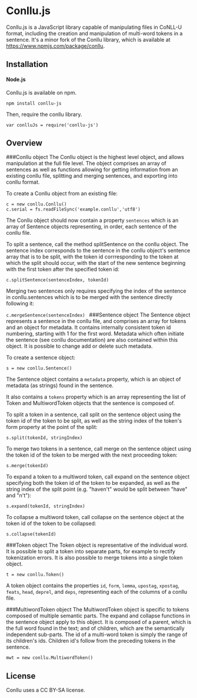 # Conllu.js

Conllu.js is a JavaScript library capable of manipulating files in CoNLL-U format, including the creation and manipulation of multi-word tokens in a sentence. It's a minor fork of the Conllu library, which is available at https://www.npmjs.com/package/conllu.

## Installation

#### Node.js

Conllu.js is available on npm.

`npm install conllu-js`

Then, require the conllu library.

`var conlluJs = require('conllu-js')`

## Overview

###Conllu object
The Conllu object is the highest level object, and allows manipulation at the full file level. The object comprises an array of sentences as well as functions allowing for getting information from an existing conllu file, splitting and merging sentences, and exporting into conllu format.

To create a Conllu object from an existing file:

    c = new conllu.Conllu()
    c.serial = fs.readFileSync('example.conllu','utf8')

The Conllu object should now contain a property `sentences` which is an array of Sentence objects representing, in order, each sentence of the conllu file.

To split a sentence, call the method splitSentence on the conllu object. The sentence index corresponds to the sentence in the conllu object's sentence array that is to be split, with the token id corrresponding to the token at which the split should occur, with the start of the new sentence beginning with the first token after the specified token id:

`c.splitSentence(sentenceIndex, tokenId)`

Merging two sentences only requires specifying the index of the sentence in conllu.sentences which is to be merged with the sentence directly following it:

`c.mergeSentence(sentenceIndex) `
###Sentence object
The Sentence object represents a sentence in the conllu file, and comprises an array for tokens and an object for metadata. It contains internally consistent token id numbering, starting with 1 for the first word. Metadata which often initiate the sentence (see conllu documentation) are also contained within this object. It is possible to change add or delete such metadata.

To create a sentence object:

`s = new conllu.Sentence()`

The Sentence object contains a `metadata` property, which is an object of metadata (as strings) found in the sentence.

It also contains a `tokens` property which is an array representing the list of Token and MultiwordToken objects that the sentence is composed of.

To split a token in a sentence, call split on the sentence object using the token id of the token to be split, as well as the string index of the token's form property at the point of the split:

`s.split(tokenId, stringIndex)`

To merge two tokens in a sentence, call merge on the sentence object using the token id of the token to be merged with the next proceeding token:

`s.merge(tokenId)`

To expand a token to a multiword token, call expand on the sentence object specifying both the token id of the token to be expanded, as well as the string index of the split point (e.g. "haven't" would be split between "have" and "n't"):

`s.expand(tokenId, stringIndex)`

To collapse a multiword token, call collapse on the sentence object at the token id of the token to be collapsed:

`s.collapse(tokenId)`

###Token object
The Token object is representative of the individual word. It is possible to split a token into separate parts, for example to rectify tokenization errors. It is also possible to merge tokens into a single token object.

`t = new conllu.Token()`

A token object contains the properties `id`, `form`, `lemma`, `upostag`, `xpostag`, `feats`, `head`, `deprel`, and `deps`, representing each of the columns of a conllu file.

###MultiwordToken object
The MultiwordToken object is specific to tokens composed of multiple semantic parts. The expand and collapse functions in the sentence object apply to this object. It is composed of a parent, which is the full word found in the text; and of children, which are the semantically independent sub-parts. The id of a multi-word token is simply the range of its children's ids. Children id's follow from the preceding tokens in the sentence.

`mwt = new conllu.MultiwordToken()`

## License

Conllu uses a CC BY-SA license.
